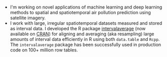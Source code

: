 ### 

- I'm working on novel applications of machine learning and deep learning methods to spatial and spatiotemporal air pollution prediction using satellite imagery.
- I work with large, irregular spatiotemporal datasets measured and stored as interval data. I developed the R package [intervalaverage](https://github.com/kaufman-lab/intervalaverage) (now available on [CRAN](https://cran.r-project.org/web/packages/intervalaverage/index.html)) for aligning and averaging (aka resampling) large amounts of interval data efficiently in R using both `data.table` and `Rcpp`. The `intervalaverage` package has been successfully used in production code on 100+ million row tables.


